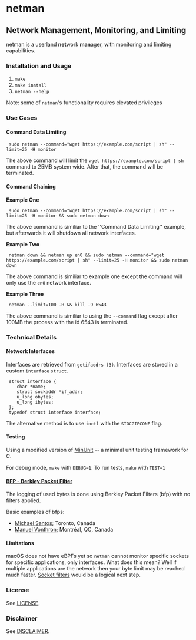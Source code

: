 # netman 
## **Net**work **Man**agement, Monitoring, and Limiting

netman is a userland **net**work **man**ager, with monitoring and limiting capabilities. 

### Installation and Usage

1. `make`
2. `make install`
3. `netman --help`

Note: some of `netman`'s functionality requires elevated privileges

### Use Cases
#### Command Data Limiting

     sudo netman --command="wget https://example.com/script | sh" --limit=25 -H monitor

The above command will limit the `wget https://example.com/script | sh` command to 25MB system wide. After that, the command will be terminated. 

#### Command Chaining
**Example One**
	 
	 sudo netman --command="wget https://example.com/script | sh" --limit=25 -H monitor && sudo netman down

The above command is similiar to the ''Command Data Limiting'' example, but afterwards it will shutdown all network interfaces.

**Example Two**

	 netman down && netman up en0 && sudo netman --command="wget https://example.com/script | sh" --limit=25 -H monitor && sudo netman down

The above command is similiar to example one except the command will only use the `en0` network interface.

**Example Three**

	 netman --limit=100 -H && kill -9 6543

The above command is similiar to using the `--command` flag except after 100MB the process with the id 6543 is terminated.


### Technical Details

#### Network Interfaces

Interfaces are retrieved from `getifaddrs (3)`. Interfaces are stored in a custom `interface` `struct`. 

     struct interface {
     	char *name;
     	struct sockaddr *if_addr;
     	u_long obytes;
     	u_long ibytes;
     };
     typedef struct interface interface;

The alternative method is to use `ioctl` with the `SIOCGIFCONF` flag. 

#### Testing

Using a modified version of [MinUnit](http://www.jera.com/techinfo/jtns/jtn002.html) -- a minimal unit testing framework for C.

For debug mode, `make` with `DEBUG=1`. To run tests, `make` with `TEST=1`

#### [BFP - Berkley Packet Filter](https://developer.apple.com/legacy/library/documentation/Darwin/Reference/ManPages/man4/bpf.4.html)

The logging of used bytes is done using Berkley Packet Filters (bfp) with no filters applied.

Basic examples of bfps: 
* [Michael Santos](https://gist.github.com/msantos/939154); Toronto, Canada
* [Manuel Vonthron](https://gist.github.com/manuelvonthron-opalrt/8559997); Montréal, QC, Canada

#### Limitations

macOS does not have eBPFs yet so `netman` cannot monitor specific sockets for specific applications, only interfaces. What does this mean? Well if multiple applications are the network then your byte limit may be reached much faster. [Socket filters](https://developer.apple.com/library/content/documentation/Darwin/Conceptual/NKEConceptual/socket_nke/socket_nke.html#//apple_ref/doc/uid/TP40001858-CH228-SW1) would be a logical next step. 

### License
See [LICENSE](./LICENSE.md).

### Disclaimer
See [DISCLAIMER](./DISCLAIMER.md).
